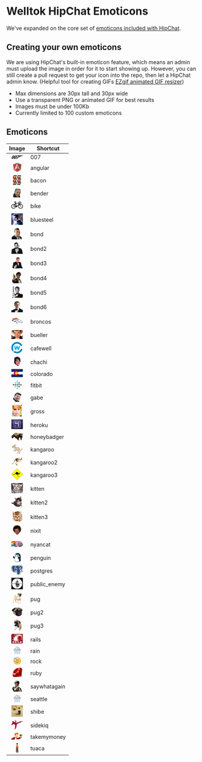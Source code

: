 # Welltok HipChat Emoticons

We've expanded on the core set of [emoticons included with HipChat](http://hipchat-emoticons.nyh.name).

## Creating your own emoticons

We are using HipChat's built-in emoticon feature, which means an admin must upload the image in order for it to start showing up. However, you can still create a pull request to get your icon into the repo, then let a HipChat admin know. (Helpful tool for creating GIFs [EZgif animated GIF resizer](http://ezgif.com/resize))

* Max dimensions are 30px tall and 30px wide
* Use a transparent PNG or animated GIF for best results
* Images must be under 100Kb
* Currently limited to 100 custom emoticons

## Emoticons

| Image                                       | Shortcut     |
| :-------------------------------------:     | -----------  |
| ![007](emoticons/007.png)                   | 007          |
| ![angular](emoticons/angular.png)           | angular      |
| ![bacon](emoticons/bacon.png)               | bacon        |
| ![bender](emoticons/bender.png)             | bender       |
| ![bike](emoticons/bike.png)                 | bike         |
| ![bluesteel](emoticons/bluesteel.gif)       | bluesteel    |
| ![bond](emoticons/bond.png)                 | bond         |
| ![bond2](emoticons/bond2.png)               | bond2        |
| ![bond3](emoticons/bond3.png)               | bond3        |
| ![bond4](emoticons/bond4.png)               | bond4        |
| ![bond5](emoticons/bond5.png)               | bond5        |
| ![bond6](emoticons/bond6.png)               | bond6        |
| ![broncos](emoticons/broncos.png)           | broncos      |
| ![bueller](emoticons/bueller.png)           | bueller      |
| ![cafewell](emoticons/cafewell.png)         | cafewell     |
| ![chachi](emoticons/chachi.png)             | chachi       |
| ![colorado](emoticons/colorado.png)         | colorado     |
| ![fitbit](emoticons/fitbit.png)             | fitbit       |
| ![gabe](emoticons/gabe.png)                 | gabe         |
| ![gross](emoticons/gross.gif)               | gross        |
| ![heroku](emoticons/heroku.png)             | heroku       |
| ![honeybadger](emoticons/honeybadger.png)   | honeybadger  |
| ![kangaroo](emoticons/kangaroo.png)         | kangaroo     |
| ![kangaroo2](emoticons/kangaroo2.png)       | kangaroo2    |
| ![kangaroo3](emoticons/kangaroo3.png)       | kangaroo3    |
| ![kitten](emoticons/kitten.png)             | kitten       |
| ![kitten2](emoticons/kitten2.png)           | kitten2      |
| ![kitten3](emoticons/kitten3.png)           | kitten3      |
| ![nixit](emoticons/nixit.png)               | nixit        |
| ![nyancat](emoticons/nyancat.gif)           | nyancat      |
| ![penguin](emoticons/penguin.gif)           | penguin      |
| ![postgres](emoticons/postgres.png)         | postgres     |
| ![public_enemy](emoticons/public_enemy.png) | public_enemy |
| ![pug](emoticons/pug.png)                   | pug          |
| ![pug2](emoticons/pug2.png)                 | pug2         |
| ![pug3](emoticons/pug3.png)                 | pug3         |
| ![rails](emoticons/rails.png)               | rails        |
| ![rain](emoticons/rain.gif)                 | rain         |
| ![rock](emoticons/rock.gif)                 | rock         |
| ![ruby](emoticons/ruby.png)                 | ruby         |
| ![saywhatagain](emoticons/saywhatagain.png) | saywhatagain |
| ![seattle](emoticons/seattle.gif)           | seattle      |
| ![shibe](emoticons/shibe.gif)               | shibe        |
| ![sidekiq](emoticons/sidekiq.png)           | sidekiq      |
| ![takemymoney](emoticons/takemymoney.png)   | takemymoney  |
| ![tuaca](emoticons/tuaca.png)               | tuaca        |
